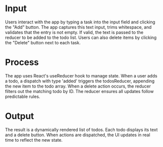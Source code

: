 # Input
Users interact with the app by typing a task into the input field and clicking the "Add" button. The app captures this text input, trims whitespace, and validates that the entry is not empty. If valid, the text is passed to the reducer to be added to the todo list. Users can also delete items by clicking the "Delete" button next to each task.

# Process
The app uses React's useReducer hook to manage state. When a user adds a todo, a dispatch with type 'added' triggers the todosReducer, appending the new item to the todo array. When a delete action occurs, the reducer filters out the matching todo by ID. The reducer ensures all updates follow predictable rules.

# Output
The result is a dynamically rendered list of todos. Each todo displays its text and a delete button. When actions are dispatched, the UI updates in real time to reflect the new state.